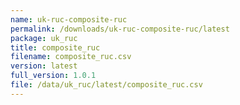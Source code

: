 ```yaml
---
name: uk-ruc-composite-ruc
permalink: /downloads/uk-ruc-composite-ruc/latest
package: uk_ruc
title: composite_ruc
filename: composite_ruc.csv
version: latest
full_version: 1.0.1
file: /data/uk_ruc/latest/composite_ruc.csv
---
```


